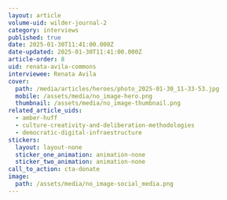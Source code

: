 ```yaml
---
layout: article
volume-uid: wilder-journal-2
category: interviews
published: true
date: 2025-01-30T11:41:00.000Z
date-updated: 2025-01-30T11:41:00.000Z
article-order: 8
uid: renata-avila-commons
interviewee: Renata Avila
cover:
  path: /media/articles/heroes/photo_2025-01-30_11-33-53.jpg
  mobile: /assets/media/no_image-hero.png
  thumbnail: /assets/media/no_image-thumbnail.png
related_article_uids:
  - amber-huff
  - culture-creativity-and-deliberation-methodologies
  - democratic-digital-infraestructure
stickers:
  layout: layout-none
  sticker_one_animation: animation-none
  sticker_two_animation: animation-none
call_to_action: cta-donate
image:
  path: /assets/media/no_image-social_media.png
---
```

